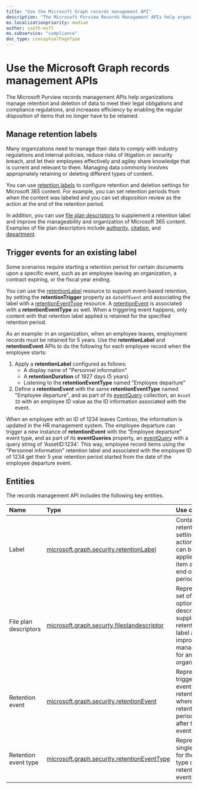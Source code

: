 ```yaml
---
title: "Use the Microsoft Graph records management API"
description: "The Microsoft Purview Records Management APIs help organizations manage retention and deletion of data to meet their legal obligations and compliance regulations. The APIs increase efficiency by enabling the regular disposition of items that no longer have to be retained."
ms.localizationpriority: medium
author: sseth-msft
ms.subservice: "compliance"
doc_type: conceptualPageType
---
```


# Use the Microsoft Graph records management APIs

The Microsoft Purview records management APIs help organizations manage retention and deletion of data to meet their legal obligations and compliance regulations, and increases efficiency by enabling the regular disposition of items that no longer have to be retained.

## Manage retention labels
Many organizations need to manage their data to comply with industry regulations and internal policies, reduce risks of litigation or security breach, and let their employees effectively and agiley share knowledge that is current and relevant to them. Managing data commonly involves appropriately retaining or deleting different types of content. 

You can use [retention labels](security-retentionlabel.md) to configure retention and deletion settings for Microsoft 365 content. For example, you can set retention periods from when the content was labeled and you can set disposition review as the action at the end of the retention period. 

In addition, you can use [file plan descriptors](security-fileplandescriptor.md) to supplement a retention label and improve the manageability and organization of Microsoft 365 content. Examples of file plan descriptors include [authority](security-fileplanauthority.md), [citation](security-fileplancitation.md), and [department](security-fileplandepartment.md).

## Trigger events for an existing label
Some scenarios require starting a retention period for certain documents upon a specific event, such as an employee leaving an organization, a contract expiring, or the fiscal year ending. 

You can use the [retentionLabel](security-retentionlabel.md) resource to support event-based retention, by setting the **retentionTrigger** property as `dateOfEvent` and associating the label with a [retentionEventType](security-retentioneventtype.md) resource. A [retentionEvent](security-retentionevent.md) is associated with a **retentionEventType** as well. When a triggering event happens, only content with that retention label applied is retained for the specified retention period.

As an example: in an organization, when an employee leaves, employment records must be retained for 5 years. Use the **retentionLabel** and **retentionEvent** APIs to do the following for each employee record when the employee starts:
1. Apply a **retentionLabel** configured as follows:
   - A display name of "Personnel information"
   - A **retentionDuration** of 1827 days (5 years)
   - Listening to the **retentionEventType** named "Employee departure"
2. Define a **retentionEvent** with the same **retentionEventType** named "Employee departure", and as part of its [eventQuery](security-eventquery.md) collection, an `Asset ID` with an employee ID value as the ID information associated with the event.

When an employee with an ID of 1234 leaves Contoso, the information is updated in the HR management system. The employee departure can trigger a new instance of **retentionEvent** with the "Employee departure" event type, and as part of its **eventQueries** property, an [eventQuery](security-eventquery.md) with a query string of 'AssetID:1234'. This way, employee record items using the "Personnel information" retention label and associated with the employee ID of 1234 get their 5 year retention period started from the date of the employee departure event.

## Entities
The records management API includes the following key entities.

| Name | Type       | Use case |
|:-|:-|:-|
| Label | [microsoft.graph.security.retentionLabel](../resources/security-retentionlabel.md) | Contains retention settings and actions that can be applied to an item at the end of a period. |
| File plan descriptors |[microsoft.graph.securty.fileplandescriptor](../resources/security-fileplandescriptor.md) | Represents a set of optional descriptors to supplement a retention label and improve their manageability for an organization. |
| Retention event | [microsoft.graph.security.retentionEvent](../resources/security-retentionevent.md) | Represents a trigger for event-based retention, where a retention period starts after the event occurs. |
| Retention event type | [microsoft.graph.security.retentionEventType](../resources/security-retentioneventtype.md) | Represents a single group for the same type of retention events. |
